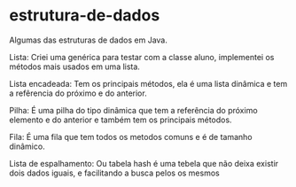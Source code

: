 # estrutura-de-dados
Algumas das estruturas de dados em Java.

Lista: Criei uma genérica para testar com a classe aluno, implementei os métodos mais usados em uma lista.

Lista encadeada: Tem os principais métodos, ela é uma lista dinâmica e tem a refêrencia do próximo e do anterior.

Pilha: É uma pilha do tipo dinâmica que tem a referência do próximo elemento e do anterior e também tem os principais métodos.

Fila: É uma fila que tem todos os metodos comuns e é de tamanho dinâmico.

Lista de espalhamento: Ou tabela hash é uma tebela que não deixa existir dois dados iguais, e facilitando a busca pelos os mesmos
